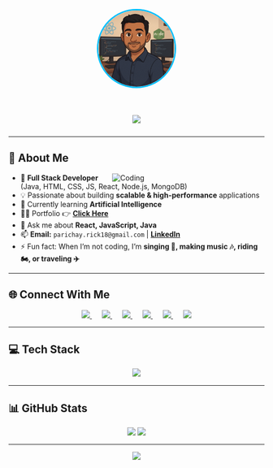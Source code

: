 <!-- Avatar -->
<p align="center">
  <img src="img/avatar.png" alt="Parichay Avatar" width="150" style="border-radius:50%; border: 3px solid #00bfff;" />
</p>

<!-- Typing Animation -->
<h1 align="center">
  <img src="https://readme-typing-svg.herokuapp.com?size=28&duration=3500&color=00BFFF&center=true&vCenter=true&width=800&lines=Hi+👋,+I'm+Parichay+Dutta+Biswas;Full+Stack+Web+Developer+💻;Java+%26+MERN+Stack+Enthusiast;Problem+Solver+%26+Tech+Lover" />
</h1>

---

## 💫 About Me
<img align="right" src="https://media.giphy.com/media/qgQUggAC3Pfv687qPC/giphy.gif" alt="Coding" width="300"/>

- 🚀 **Full Stack Developer** (Java, HTML, CSS, JS, React, Node.js, MongoDB)  
- 💡 Passionate about building **scalable & high-performance** applications  
- 🌱 Currently learning **Artificial Intelligence**  
- 👨‍💻 Portfolio 👉 [**Click Here**](https://portfolio-eight-smoky-73.vercel.app/)  
- 💬 Ask me about **React, JavaScript, Java**  
- 📫 **Email:** `parichay.rick18@gmail.com` | **[LinkedIn](https://linkedin.com/in/parichay-dutta-biswas-0a40191b5)**  
- ⚡ Fun fact: When I’m not coding, I’m **singing 🎤, making music 🎶, riding 🏍, or traveling ✈**  

---

## 🌐 Connect With Me
<p align="center">
<a href="https://www.leetcode.com/parichay1811" style="margin: 0 10px;">
  <img src="[https://raw.githubusercontent.com/rahuldkjain/github-profile-readme-generator/master/src/images/icons/Social/leet-code.svg](https://img.icons8.com/?size=100&id=wDGo581Ea5Nf&format=png&color=000000)" width="48"/>
</a>
<a href="https://www.hackerrank.com/parichay_rick18" style="margin: 0 10px;">
  <img src="https://raw.githubusercontent.com/rahuldkjain/github-profile-readme-generator/master/src/images/icons/Social/hackerrank.svg" width="48"/>
</a>
<a href="https://linkedin.com/in/parichay-dutta-biswas-0a40191b5" style="margin: 0 10px;">
  <img src="https://skillicons.dev/icons?i=linkedin" width="48"/>
</a>
<a href="https://fb.com/parichay.duttabiswas.1811" style="margin: 0 10px;">
  <img src="https://raw.githubusercontent.com/rahuldkjain/github-profile-readme-generator/master/src/images/icons/Social/facebook.svg" width="48"/>
</a>
<a href="https://instagram.com/parichayduttabiswasofficial" style="margin: 0 10px;">
  <img src="https://skillicons.dev/icons?i=instagram" width="48"/>
</a>
<a href="https://www.youtube.com/@Parichay1811" style="margin: 0 10px;">
  <img src="https://raw.githubusercontent.com/rahuldkjain/github-profile-readme-generator/master/src/images/icons/Social/youtube.svg" width="48"/>
</a>
</p>


---

## 💻 Tech Stack
<p align="center">
<img src="https://skillicons.dev/icons?i=html,css,js,react,firebase,nodejs,npm,express,postman,mongodb,java,python,mysql,git,aws,docker,c,cpp&theme=dark" />
</p>

---

## 📊 GitHub Stats
<p align="center">
  <img src="https://github-readme-stats.vercel.app/api?username=parichay1811&show_icons=true&theme=tokyonight" height="165"/>
  <img src="https://github-readme-streak-stats.herokuapp.com/?user=parichay1811&theme=tokyonight" height="165"/>
</p>

---

<p align="center">
  <img src="https://media.giphy.com/media/VTtANKl0beDFQRLDTh/giphy.gif" width="300"/>
</p>
